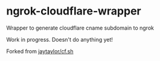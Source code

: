 # ngrok-cloudflare-wrapper
Wrapper to generate cloudflare cname subdomain to ngrok

Work in progress. Doesn't do anything yet!

Forked from [jaytaylor/cf.sh](https://gist.github.com/jaytaylor/6273175)

